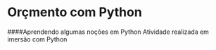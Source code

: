 # Orçmento com Python
####Aprendendo algumas noções em Python
Atividade realizada em imersão com Python


